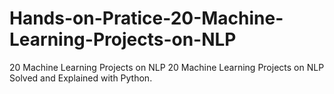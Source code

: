 # Hands-on-Pratice-20-Machine-Learning-Projects-on-NLP
20 Machine Learning Projects on NLP 20 Machine Learning Projects on NLP Solved and Explained with Python.
